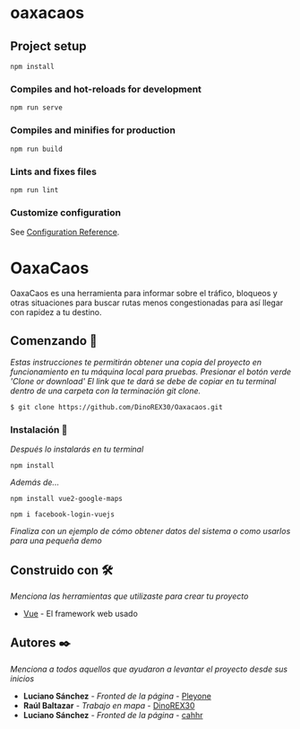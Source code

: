 # oaxacaos

## Project setup
```
npm install
```

### Compiles and hot-reloads for development
```
npm run serve
```

### Compiles and minifies for production
```
npm run build
```

### Lints and fixes files
```
npm run lint
```

### Customize configuration
See [Configuration Reference](https://cli.vuejs.org/config/).

# OaxaCaos

OaxaCaos es una herramienta para informar sobre el tráfico, bloqueos y otras situaciones para buscar rutas menos congestionadas para así llegar con rapidez a tu destino.

## Comenzando 🚀

_Estas instrucciones te permitirán obtener una copia del proyecto en funcionamiento en tu máquina local para pruebas._
_Presionar el botón verde 'Clone or download'_
_El link que te dará se debe de copiar en tu terminal dentro de una carpeta con la terminación git clone._
```
$ git clone https://github.com/DinoREX30/Oaxacaos.git
```


### Instalación 🔧

_Después lo instalarás en tu terminal_

```
npm install
```

_Además de..._

```
npm install vue2-google-maps
```
```
npm i facebook-login-vuejs
```

_Finaliza con un ejemplo de cómo obtener datos del sistema o como usarlos para una pequeña demo_

## Construido con 🛠️

_Menciona las herramientas que utilizaste para crear tu proyecto_

* [ Vue](https://vuejs.org/) - El framework web usado


## Autores ✒️

_Menciona a todos aquellos que ayudaron a levantar el proyecto desde sus inicios_

* **Luciano Sánchez** - *Fronted de la página* - [Pleyone](https://github.com/Pleyone)
* **Raúl Baltazar** - *Trabajo en mapa* - [DinoREX30](https://github.com/DinoREX30)
* **Luciano Sánchez** - *Fronted de la página* - [cahhr](https://github.com/cahhr)

